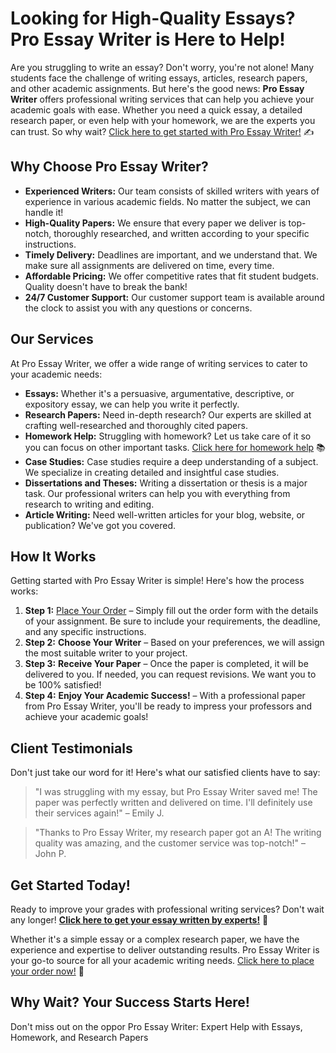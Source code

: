 <h1>Looking for High-Quality Essays? Pro Essay Writer is Here to Help!</h1>

<p>Are you struggling to write an essay? Don't worry, you're not alone! Many students face the challenge of writing essays, articles, research papers, and other academic assignments. But here's the good news: <strong>Pro Essay Writer</strong> offers professional writing services that can help you achieve your academic goals with ease. Whether you need a quick essay, a detailed research paper, or even help with your homework, we are the experts you can trust. So why wait? <a href="https://tinyurl.com/topessay?keyword=pro+essay+writer" target="_blank">Click here to get started with Pro Essay Writer!</a> ✍️</p>

<h2>Why Choose Pro Essay Writer?</h2>

<ul>
    <li><strong>Experienced Writers:</strong> Our team consists of skilled writers with years of experience in various academic fields. No matter the subject, we can handle it!</li>
    <li><strong>High-Quality Papers:</strong> We ensure that every paper we deliver is top-notch, thoroughly researched, and written according to your specific instructions.</li>
    <li><strong>Timely Delivery:</strong> Deadlines are important, and we understand that. We make sure all assignments are delivered on time, every time.</li>
    <li><strong>Affordable Pricing:</strong> We offer competitive rates that fit student budgets. Quality doesn't have to break the bank!</li>
    <li><strong>24/7 Customer Support:</strong> Our customer support team is available around the clock to assist you with any questions or concerns.</li>
</ul>

<h2>Our Services</h2>
<p>At Pro Essay Writer, we offer a wide range of writing services to cater to your academic needs:</p>

<ul>
    <li><strong>Essays:</strong> Whether it's a persuasive, argumentative, descriptive, or expository essay, we can help you write it perfectly.</li>
    <li><strong>Research Papers:</strong> Need in-depth research? Our experts are skilled at crafting well-researched and thoroughly cited papers.</li>
    <li><strong>Homework Help:</strong> Struggling with homework? Let us take care of it so you can focus on other important tasks. <a href="https://tinyurl.com/topessay?keyword=pro+essay+writer" target="_blank">Click here for homework help</a> 📚</li>
    <li><strong>Case Studies:</strong> Case studies require a deep understanding of a subject. We specialize in creating detailed and insightful case studies.</li>
    <li><strong>Dissertations and Theses:</strong> Writing a dissertation or thesis is a major task. Our professional writers can help you with everything from research to writing and editing.</li>
    <li><strong>Article Writing:</strong> Need well-written articles for your blog, website, or publication? We've got you covered.</li>
</ul>

<h2>How It Works</h2>
<p>Getting started with Pro Essay Writer is simple! Here's how the process works:</p>

<ol>
    <li><strong>Step 1:</strong> <a href="https://tinyurl.com/topessay?keyword=pro+essay+writer" target="_blank">Place Your Order</a> – Simply fill out the order form with the details of your assignment. Be sure to include your requirements, the deadline, and any specific instructions.</li>
    <li><strong>Step 2:</strong> <strong>Choose Your Writer</strong> – Based on your preferences, we will assign the most suitable writer to your project.</li>
    <li><strong>Step 3:</strong> <strong>Receive Your Paper</strong> – Once the paper is completed, it will be delivered to you. If needed, you can request revisions. We want you to be 100% satisfied!</li>
    <li><strong>Step 4:</strong> <strong>Enjoy Your Academic Success!</strong> – With a professional paper from Pro Essay Writer, you'll be ready to impress your professors and achieve your academic goals!</li>
</ol>

<h2>Client Testimonials</h2>

<p>Don't just take our word for it! Here's what our satisfied clients have to say:</p>

<blockquote>
    "I was struggling with my essay, but Pro Essay Writer saved me! The paper was perfectly written and delivered on time. I'll definitely use their services again!" – Emily J.
</blockquote>

<blockquote>
    "Thanks to Pro Essay Writer, my research paper got an A! The writing quality was amazing, and the customer service was top-notch!" – John P.
</blockquote>

<h2>Get Started Today!</h2>

<p>Ready to improve your grades with professional writing services? Don't wait any longer! <a href="https://tinyurl.com/topessay?keyword=pro+essay+writer" target="_blank"><strong>Click here to get your essay written by experts!</strong></a> 📝</p>

<p>Whether it's a simple essay or a complex research paper, we have the experience and expertise to deliver outstanding results. Pro Essay Writer is your go-to source for all your academic writing needs. <a href="https://tinyurl.com/topessay?keyword=pro+essay+writer" target="_blank">Click here to place your order now!</a> 🚀</p>

<h2>Why Wait? Your Success Starts Here!</h2>

<p>Don't miss out on the oppor
Pro Essay Writer: Expert Help with Essays, Homework, and Research Papers

